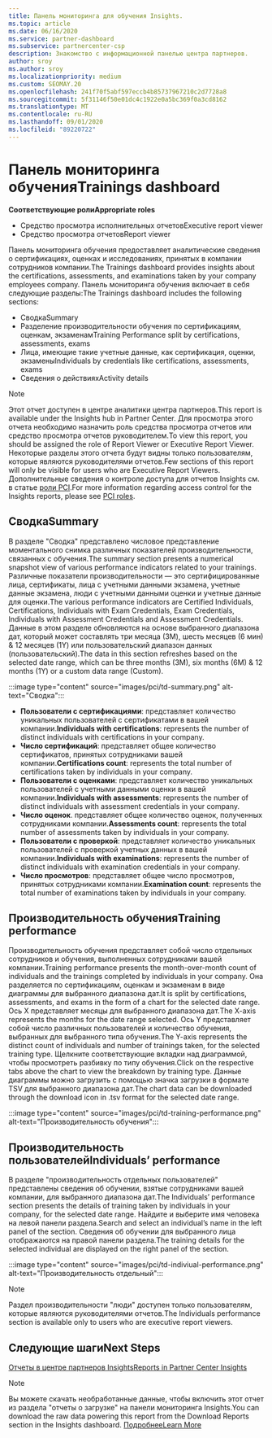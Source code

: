 ```yaml
---
title: Панель мониторинга для обучения Insights.
ms.topic: article
ms.date: 06/16/2020
ms.service: partner-dashboard
ms.subservice: partnercenter-csp
description: Знакомство с информационной панелью центра партнеров.
author: sroy
ms.author: sroy
ms.localizationpriority: medium
ms.custom: SEOMAY.20
ms.openlocfilehash: 241f70f5abf597eccb4b85737967210c2d7728a8
ms.sourcegitcommit: 5f31146f50e01dc4c1922e0a5bc369f0a3cd8162
ms.translationtype: MT
ms.contentlocale: ru-RU
ms.lasthandoff: 09/01/2020
ms.locfileid: "89220722"
---
```

# <a name="trainings-dashboard"></a><span data-ttu-id="f6ffe-103">Панель мониторинга обучения</span><span class="sxs-lookup"><span data-stu-id="f6ffe-103">Trainings dashboard</span></span>

<span data-ttu-id="f6ffe-104">**Соответствующие роли**</span><span class="sxs-lookup"><span data-stu-id="f6ffe-104">**Appropriate roles**</span></span>
- <span data-ttu-id="f6ffe-105">Средство просмотра исполнительных отчетов</span><span class="sxs-lookup"><span data-stu-id="f6ffe-105">Executive report viewer</span></span>
- <span data-ttu-id="f6ffe-106">Средство просмотра отчетов</span><span class="sxs-lookup"><span data-stu-id="f6ffe-106">Report viewer</span></span>

<span data-ttu-id="f6ffe-107">Панель мониторинга обучения предоставляет аналитические сведения о сертификациях, оценках и исследованиях, принятых в компании сотрудников компании.</span><span class="sxs-lookup"><span data-stu-id="f6ffe-107">The Trainings dashboard provides insights about the certifications, assessments, and examinations taken by your company employees company.</span></span> <span data-ttu-id="f6ffe-108">Панель мониторинга обучения включает в себя следующие разделы:</span><span class="sxs-lookup"><span data-stu-id="f6ffe-108">The Trainings dashboard includes the following sections:</span></span>

- <span data-ttu-id="f6ffe-109">Сводка</span><span class="sxs-lookup"><span data-stu-id="f6ffe-109">Summary</span></span>
- <span data-ttu-id="f6ffe-110">Разделение производительности обучения по сертификациям, оценкам, экзаменам</span><span class="sxs-lookup"><span data-stu-id="f6ffe-110">Training Performance split by certifications, assessments, exams</span></span>
- <span data-ttu-id="f6ffe-111">Лица, имеющие такие учетные данные, как сертификация, оценки, экзамены</span><span class="sxs-lookup"><span data-stu-id="f6ffe-111">Individuals by credentials like certifications, assessments, exams</span></span>
- <span data-ttu-id="f6ffe-112">Сведения о действиях</span><span class="sxs-lookup"><span data-stu-id="f6ffe-112">Activity details</span></span>

>[!NOTE] 
><span data-ttu-id="f6ffe-113">Этот отчет доступен в центре аналитики центра партнеров.</span><span class="sxs-lookup"><span data-stu-id="f6ffe-113">This report is available under the Insights hub in Partner Center.</span></span> <span data-ttu-id="f6ffe-114">Для просмотра этого отчета необходимо назначить роль средства просмотра отчетов или средство просмотра отчетов руководителем.</span><span class="sxs-lookup"><span data-stu-id="f6ffe-114">To view this report, you should be assigned the role of Report Viewer or Executive Report Viewer.</span></span> <span data-ttu-id="f6ffe-115">Некоторые разделы этого отчета будут видны только пользователям, которые являются руководителями отчетов.</span><span class="sxs-lookup"><span data-stu-id="f6ffe-115">Few sections of this report will only be visible for users who are Executive Report Viewers.</span></span> <span data-ttu-id="f6ffe-116">Дополнительные сведения о контроле доступа для отчетов Insights см. в статье [роли PCI](pci-roles.md).</span><span class="sxs-lookup"><span data-stu-id="f6ffe-116">For more information regarding access control for the Insights reports, please see [PCI roles](pci-roles.md).</span></span>

## <a name="summary"></a><span data-ttu-id="f6ffe-117">Сводка</span><span class="sxs-lookup"><span data-stu-id="f6ffe-117">Summary</span></span>

<span data-ttu-id="f6ffe-118">В разделе "Сводка" представлено числовое представление моментального снимка различных показателей производительности, связанных с обучения.</span><span class="sxs-lookup"><span data-stu-id="f6ffe-118">The summary section presents a numerical snapshot view of various performance indicators related to your trainings.</span></span> <span data-ttu-id="f6ffe-119">Различные показатели производительности — это сертифицированные лица, сертификаты, лица с учетными данными экзамена, учетные данные экзамена, люди с учетными данными оценки и учетные данные для оценки.</span><span class="sxs-lookup"><span data-stu-id="f6ffe-119">The various performance indicators are Certified Individuals, Certifications, Individuals with Exam Credentials, Exam Credentials, Individuals with Assessment Credentials and Assessment Credentials.</span></span> <span data-ttu-id="f6ffe-120">Данные в этом разделе обновляются на основе выбранного диапазона дат, который может составлять три месяца (3M), шесть месяцев (6 мин) & 12 месяцев (1Y) или пользовательский диапазон данных (пользовательский).</span><span class="sxs-lookup"><span data-stu-id="f6ffe-120">The data in this section refreshes based on the selected date range, which can be three months (3M), six months (6M) & 12 months (1Y) or a custom data range (Custom).</span></span> 

:::image type="content" source="images/pci/td-summary.png" alt-text="Сводка":::

- <span data-ttu-id="f6ffe-122">**Пользователи с сертификациями**: представляет количество уникальных пользователей с сертификатами в вашей компании.</span><span class="sxs-lookup"><span data-stu-id="f6ffe-122">**Individuals with certifications**: represents the number of distinct individuals with certifications in your company.</span></span>
- <span data-ttu-id="f6ffe-123">**Число сертификаций**: представляет общее количество сертификатов, принятых сотрудниками вашей компании.</span><span class="sxs-lookup"><span data-stu-id="f6ffe-123">**Certifications count**: represents the total number of certifications taken by individuals in your company.</span></span>
- <span data-ttu-id="f6ffe-124">**Пользователи с оценками**: представляет количество уникальных пользователей с учетными данными оценки в вашей компании.</span><span class="sxs-lookup"><span data-stu-id="f6ffe-124">**Individuals with assessments**: represents the number of distinct individuals with assessment credentials in your company.</span></span> 
- <span data-ttu-id="f6ffe-125">**Число оценок**. представляет общее количество оценок, полученных сотрудниками компании.</span><span class="sxs-lookup"><span data-stu-id="f6ffe-125">**Assessments count**: represents the total number of assessments taken by individuals in your company.</span></span>
- <span data-ttu-id="f6ffe-126">**Пользователи с проверкой**: представляет количество уникальных пользователей с проверкой учетных данных в вашей компании.</span><span class="sxs-lookup"><span data-stu-id="f6ffe-126">**Individuals with examinations**: represents the number of distinct individuals with examination credentials in your company.</span></span> 
- <span data-ttu-id="f6ffe-127">**Число просмотров**: представляет общее число просмотров, принятых сотрудниками компании.</span><span class="sxs-lookup"><span data-stu-id="f6ffe-127">**Examination count**: represents the total number of examinations taken by individuals in your company.</span></span>

## <a name="training-performance"></a><span data-ttu-id="f6ffe-128">Производительность обучения</span><span class="sxs-lookup"><span data-stu-id="f6ffe-128">Training performance</span></span>

<span data-ttu-id="f6ffe-129">Производительность обучения представляет собой число отдельных сотрудников и обучения, выполненных сотрудниками вашей компании.</span><span class="sxs-lookup"><span data-stu-id="f6ffe-129">Training performance presents the month-over-month count of individuals and the trainings completed by individuals in your company.</span></span> <span data-ttu-id="f6ffe-130">Она разделяется по сертификациям, оценкам и экзаменам в виде диаграммы для выбранного диапазона дат.</span><span class="sxs-lookup"><span data-stu-id="f6ffe-130">It is split by certifications, assessments, and exams in the form of a chart for the selected date range.</span></span> <span data-ttu-id="f6ffe-131">Ось X представляет месяцы для выбранного диапазона дат.</span><span class="sxs-lookup"><span data-stu-id="f6ffe-131">The X-axis represents the months for the date range selected.</span></span> <span data-ttu-id="f6ffe-132">Ось Y представляет собой число различных пользователей и количество обучения, выбранных для выбранного типа обучения.</span><span class="sxs-lookup"><span data-stu-id="f6ffe-132">The Y-axis represents the distinct count of individuals and number of trainings taken, for the selected training type.</span></span> <span data-ttu-id="f6ffe-133">Щелкните соответствующие вкладки над диаграммой, чтобы просмотреть разбивку по типу обучения.</span><span class="sxs-lookup"><span data-stu-id="f6ffe-133">Click on the respective tabs above the chart to view the breakdown by training type.</span></span> <span data-ttu-id="f6ffe-134">Данные диаграммы можно загрузить с помощью значка загрузки в формате TSV для выбранного диапазона дат.</span><span class="sxs-lookup"><span data-stu-id="f6ffe-134">The chart data can be downloaded through the download icon in .tsv format for the selected date range.</span></span>

:::image type="content" source="images/pci/td-training-performance.png" alt-text="Производительность обучения":::

## <a name="individuals-performance"></a><span data-ttu-id="f6ffe-136">Производительность пользователей</span><span class="sxs-lookup"><span data-stu-id="f6ffe-136">Individuals’ performance</span></span>

<span data-ttu-id="f6ffe-137">В разделе "производительность отдельных пользователей" представлены сведения об обучении, взятые сотрудниками вашей компании, для выбранного диапазона дат.</span><span class="sxs-lookup"><span data-stu-id="f6ffe-137">The Individuals’ performance section presents the details of training taken by individuals in your company, for the selected date range.</span></span> <span data-ttu-id="f6ffe-138">Найдите и выберите имя человека на левой панели раздела.</span><span class="sxs-lookup"><span data-stu-id="f6ffe-138">Search and select an individual’s name in the left panel of the section.</span></span> <span data-ttu-id="f6ffe-139">Сведения об обучении для выбранного лица отображаются на правой панели раздела.</span><span class="sxs-lookup"><span data-stu-id="f6ffe-139">The training details for the selected individual are displayed on the right panel of the section.</span></span>

:::image type="content" source="images/pci/td-indiviual-performance.png" alt-text="Производительность отдельный":::

>[!NOTE] 
> <span data-ttu-id="f6ffe-141">Раздел производительности "люди" доступен только пользователям, которые являются руководителями отчетов.</span><span class="sxs-lookup"><span data-stu-id="f6ffe-141">The Individuals performance section is available only to users who are executive report viewers.</span></span> 

## <a name="next-steps"></a><span data-ttu-id="f6ffe-142">Следующие шаги</span><span class="sxs-lookup"><span data-stu-id="f6ffe-142">Next Steps</span></span>

[<span data-ttu-id="f6ffe-143">Отчеты в центре партнеров Insights</span><span class="sxs-lookup"><span data-stu-id="f6ffe-143">Reports in Partner Center Insights</span></span>](partner-center-insights.md)

>[!NOTE] 
> <span data-ttu-id="f6ffe-144">Вы можете скачать необработанные данные, чтобы включить этот отчет из раздела "отчеты о загрузке" на панели мониторинга Insights.</span><span class="sxs-lookup"><span data-stu-id="f6ffe-144">You can download the raw data powering this report from the Download Reports section in the Insights dashboard.</span></span> [<span data-ttu-id="f6ffe-145">Подробнее</span><span class="sxs-lookup"><span data-stu-id="f6ffe-145">Learn More</span></span>](pci-download-reports.md)